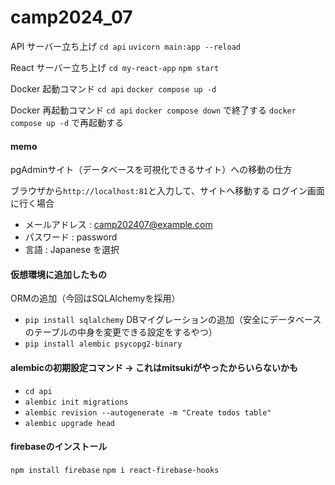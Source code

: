 # camp2024_07

API サーバー立ち上げ
`cd api`   <!-- "apiディレクトリに移動" -->
`uvicorn main:app --reload`

React サーバー立ち上げ
`cd my-react-app`<!-- "my-react-appディレクトリに移動" -->
`npm start`


Docker 起動コマンド
`cd api`  <!-- "apiディレクトリに移動" -->
`docker compose up -d`

Docker 再起動コマンド
`cd api`  <!-- "apiディレクトリに移動" -->
`docker compose down` で終了する  <!-- 終了する場合はこのコマンドを打って終わる -->
`docker compose up -d` で再起動する

#### memo
pgAdminサイト（データベースを可視化できるサイト）への移動の仕方

ブラウザから`http://localhost:81`と入力して、サイトへ移動する
ログイン画面に行く場合
- メールアドレス : camp202407@example.com
- パスワード : password
- 言語 : Japanese を選択


#### 仮想環境に追加したもの
ORMの追加（今回はSQLAlchemyを採用）
- `pip install sqlalchemy`
DBマイグレーションの追加（安全にデータベースのテーブルの中身を変更できる設定をするやつ）
- `pip install alembic psycopg2-binary`

#### alembicの初期設定コマンド -> これはmitsukiがやったからいらないかも
- `cd api`
- `alembic init migrations`
- `alembic revision --autogenerate -m "Create todos table"`
- `alembic upgrade head`

#### firebaseのインストール
`npm install firebase`
`npm i react-firebase-hooks`